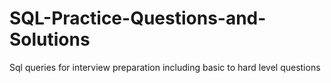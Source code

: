 # SQL-Practice-Questions-and-Solutions
Sql queries for interview preparation  including basic to hard level questions
